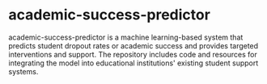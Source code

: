 # academic-success-predictor
academic-success-predictor is a machine learning-based system that predicts student dropout rates or academic success and provides targeted interventions and support. The repository includes code and resources for integrating the model into educational institutions' existing student support systems.
